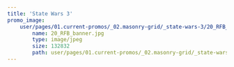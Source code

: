 ```yaml
---
title: 'State Wars 3'
promo_image:
    user/pages/01.current-promos/_02.masonry-grid/_state-wars-3/20_RFB_banner.jpg:
        name: 20_RFB_banner.jpg
        type: image/jpeg
        size: 132832
        path: user/pages/01.current-promos/_02.masonry-grid/_state-wars-3/20_RFB_banner.jpg
---
```


